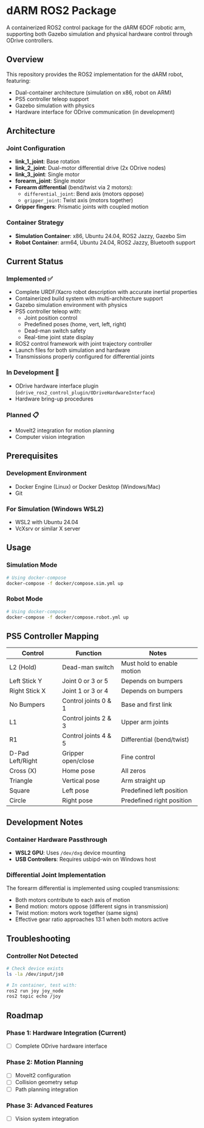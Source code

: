 # dARM ROS2 Package

A containerized ROS2 control package for the dARM 6DOF robotic arm, supporting both Gazebo simulation and physical hardware control through ODrive controllers.

## Overview

This repository provides the ROS2 implementation for the dARM robot, featuring:
- Dual-container architecture (simulation on x86, robot on ARM)
- PS5 controller teleop support
- Gazebo simulation with physics
- Hardware interface for ODrive communication (in development)

## Architecture

### Joint Configuration
- **link_1_joint**: Base rotation
- **link_2_joint**: Dual-motor differential drive (2x ODrive nodes)
- **link_3_joint**: Single motor
- **forearm_joint**: Single motor
- **Forearm differential** (bend/twist via 2 motors):
  - `differential_joint`: Bend axis (motors oppose)
  - `gripper_joint`: Twist axis (motors together)
- **Gripper fingers**: Prismatic joints with coupled motion

### Container Strategy
- **Simulation Container**: x86, Ubuntu 24.04, ROS2 Jazzy, Gazebo Sim
- **Robot Container**: arm64, Ubuntu 24.04, ROS2 Jazzy, Bluetooth support

## Current Status

### Implemented ✅
- Complete URDF/Xacro robot description with accurate inertial properties
- Containerized build system with multi-architecture support
- Gazebo simulation environment with physics
- PS5 controller teleop with:
  - Joint position control
  - Predefined poses (home, vert, left, right)
  - Dead-man switch safety
  - Real-time joint state display
- ROS2 control framework with joint trajectory controller
- Launch files for both simulation and hardware
- Transmissions properly configured for differential joints

### In Development 🚧
- ODrive hardware interface plugin (`odrive_ros2_control_plugin/ODriveHardwareInterface`)
- Hardware bring-up procedures

### Planned 📋
- MoveIt2 integration for motion planning
- Computer vision integration

## Prerequisites

### Development Environment
- Docker Engine (Linux) or Docker Desktop (Windows/Mac)
- Git

### For Simulation (Windows WSL2)
- WSL2 with Ubuntu 24.04
- VcXsrv or similar X server

## Usage

### Simulation Mode

```bash
# Using docker-compose
docker-compose -f docker/compose.sim.yml up
```

### Robot Mode

```bash
# Using docker-compose
docker-compose -f docker/compose.robot.yml up
```

## PS5 Controller Mapping

| Control | Function | Notes |
|---------|----------|-------|
| L2 (Hold) | Dead-man switch | Must hold to enable motion |
| Left Stick Y | Joint 0 or 3 or 5 | Depends on bumpers |
| Right Stick X | Joint 1 or 3 or 4 | Depends on bumpers |
| No Bumpers | Control joints 0 & 1 | Base and first link |
| L1 | Control joints 2 & 3 | Upper arm joints |
| R1 | Control joints 4 & 5 | Differential (bend/twist) |
| D-Pad Left/Right | Gripper open/close | Fine control |
| Cross (X) | Home pose | All zeros |
| Triangle | Vertical pose | Arm straight up |
| Square | Left pose | Predefined left position |
| Circle | Right pose | Predefined right position |

## Development Notes

### Container Hardware Passthrough
- **WSL2 GPU**: Uses `/dev/dxg` device mounting
- **USB Controllers**: Requires usbipd-win on Windows host

### Differential Joint Implementation
The forearm differential is implemented using coupled transmissions:
- Both motors contribute to each axis of motion
- Bend motion: motors oppose (different signs in transmission)
- Twist motion: motors work together (same signs)
- Effective gear ratio approaches 13:1 when both motors active

## Troubleshooting

### Controller Not Detected
```bash
# Check device exists
ls -la /dev/input/js0

# In container, test with:
ros2 run joy joy_node
ros2 topic echo /joy
```

## Roadmap

### Phase 1: Hardware Integration (Current)
- [ ] Complete ODrive hardware interface

### Phase 2: Motion Planning
- [ ] MoveIt2 configuration
- [ ] Collision geometry setup
- [ ] Path planning integration

### Phase 3: Advanced Features
- [ ] Vision system integration